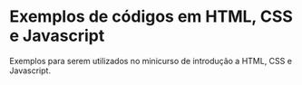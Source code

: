 # Exemplos de códigos em HTML, CSS e Javascript

Exemplos para serem utilizados no minicurso de introdução a HTML, CSS e Javascript.
